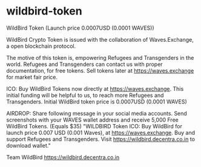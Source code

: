 # wildbird-token
WildBird Token (Launch price 0.0007USD (0.0001 WAVES)) 

WildBird Crypto Token is issued with the collaboration of Waves.Exchange, a open blockchain protocol. 

The motive of this token is, empowering Refugees and Transgenders in the world. Refugees and Transgenders can contact us with proper documentation, for free tokens. Sell tokens later at https://waves.exchange for market fair price. 

ICO: Buy WildBird Tokens now directly at https://waves.exchange. This initial funding will be helpful to us, to reach more Refugees and Transgenders. Initial WildBird token price is 0.0007USD (0.0001 WAVES)

AIRDROP: Share following message in your social media accounts. Send screenshots with your WAVES wallet address and receive 5,000 Free WildBird Tokens. (Equals $35)
"WILDBIRD Token ICO: Buy WildBird for launch price 0.007 USD (0.001 Waves), at https://waves.exchange. Buy and support Refugees and Transgenders. Visit https://wildbird.decentra.co.in to download wallet."

Team WildBird 
https://wildbird.decentra.co.in
